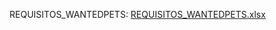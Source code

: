 REQUISITOS_WANTEDPETS: [REQUISITOS_WANTEDPETS.xlsx](https://github.com/WantedPets/Wanted-Pets/files/9679434/REQUISITOS_WANTEDPETS.xlsx)
